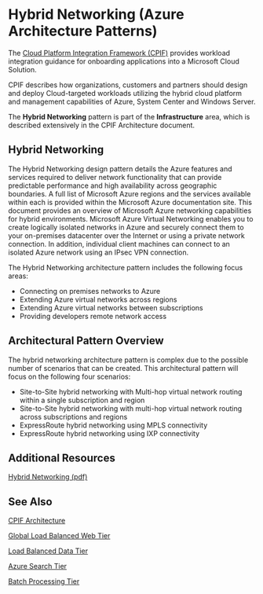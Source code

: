 <properties 
   pageTitle="Hybrid Networking (Azure Architecture Patterns)" 
   description="The Hybrid Networking pattern is part of the Infrastructure area, which is described extensively in the CPIF Architecture document." 
   services="" 
   documentationCenter="" 
   authors="arynes" 
   manager="fredhar" 
   editor=""/>

<tags
   ms.service="cloud-services"
   ms.devlang="multiple"
   ms.topic="article"
   ms.tgt_pltfrm="na"
   ms.workload="multiple" 
   ms.date="03/25/2015"
   ms.author="arynes"/>

# Hybrid Networking (Azure Architecture Patterns)

The [Cloud Platform Integration Framework (CPIF)](azure-architectures-cpif-overview.md) provides workload integration guidance for onboarding applications into a Microsoft Cloud Solution.  

CPIF describes how organizations, customers and partners should design and deploy Cloud-targeted workloads utilizing the hybrid cloud platform and management capabilities of Azure, System Center and Windows Server. 

The **Hybrid Networking** pattern is part of the **Infrastructure** area, which is described extensively in the CPIF Architecture document. 

##  Hybrid Networking

The Hybrid Networking design pattern details the Azure features and services required to deliver network functionality that can provide predictable performance and high availability across geographic boundaries.  A full list of Microsoft Azure regions and the services available within each is provided within the Microsoft Azure documentation site.  This document provides an overview of Microsoft Azure networking capabilities for hybrid environments. Microsoft Azure Virtual Networking enables you to create logically isolated networks in Azure and securely connect them to your on-premises datacenter over the Internet or using a private network connection.  In addition, individual client machines can connect to an isolated Azure network using an IPsec VPN connection.  

The Hybrid Networking architecture pattern includes the following focus areas: 

- Connecting on premises networks to Azure 
- Extending Azure virtual networks across regions 
- Extending Azure virtual networks between subscriptions 
- Providing developers remote network access 

## Architectural Pattern Overview 

The hybrid networking architecture pattern is complex due to the possible number of scenarios that can be created. This architectural pattern will focus on the following four scenarios: 

- Site-to-Site hybrid networking with Multi-hop virtual network routing within a single subscription and region 
- Site-to-Site hybrid networking with multi-hop virtual network routing across subscriptions and regions 
- ExpressRoute hybrid networking using MPLS connectivity 
- ExpressRoute hybrid networking using IXP connectivity 

##  Additional Resources
[Hybrid Networking (pdf)](https://gallery.technet.microsoft.com/Cloud-Platform-Integration-5e401f38)

## See Also
[CPIF Architecture](https://gallery.technet.microsoft.com/Cloud-Platform-Integration-bd1e434a) 

[Global Load Balanced Web Tier](https://gallery.technet.microsoft.com/Cloud-Platform-Integration-2c3c663a) 

[Load Balanced Data Tier](https://gallery.technet.microsoft.com/Cloud-Platform-Integration-dfb09e41)

[Azure Search Tier](https://gallery.technet.microsoft.com/Cloud-Platform-Integration-e581d65d) 

[Batch Processing Tier](https://gallery.technet.microsoft.com/Cloud-Platform-Integration-0bc3f8b1)
